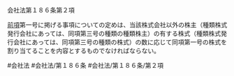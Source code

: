 会社法第１８６条第２項

[前項](会社法＿＿＿＿第１８６条第１項)第一号に掲げる事項についての定めは、当該株式会社以外の株主（種類株式発行会社にあっては、同項第三号の種類の種類株主）の有する株式（種類株式発行会社にあっては、同項第三号の種類の株式）の数に応じて同項第一号の株式を割り当てることを内容とするものでなければならない。

#会社法
#会社法/第１８６条
#会社法/第１８６条/第２項
